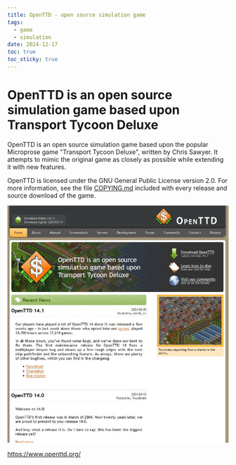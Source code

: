 ```yaml
---
title: OpenTTD - open source simulation game
tags:
  - game
  - simulation
date: 2024-12-17
toc: true
toc_sticky: true
---
```

# OpenTTD is an open source simulation game based upon Transport Tycoon Deluxe 

OpenTTD is an open source simulation game based upon the popular Microprose game "Transport Tycoon Deluxe", written by Chris Sawyer. It attempts to mimic the original game as closely as possible while extending it with new features.

OpenTTD is licensed under the GNU General Public License version 2.0. For more information, see the file [COPYING.md](https://raw.githubusercontent.com/OpenTTD/OpenTTD/master/COPYING.md) included with every release and source download of the game.

![](../_asset/image/2024-12-05-opentransport-1734436275516.jpeg)

<https://www.openttd.org/>


